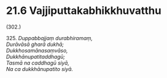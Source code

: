 

# 21.6 Vajjiputtakabhikkhuvatthu



(302.)

325\. _Duppabbajjaṃ durabhiramaṃ,_  
_Durāvāsā gharā dukhā;_  
_Dukkhosamānasaṃvāso,_  
_Dukkhānupatitaddhagū;_  
_Tasmā na caddhagū siyā,_  
_Na ca dukkhānupatito siyā._  




